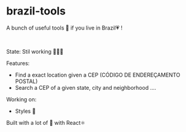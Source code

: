 # brazil-tools

A bunch of useful tools 🔨 if you live in Brazil💗 !

<br>

State: Stil working 💪🧑‍💻

Features:
- Find a exact location given a CEP (CÓDIGO DE ENDEREÇAMENTO POSTAL)
- Search a CEP of a given state, city and neighborhood
....

Working on: 
- Styles 💅


Built with a lot of 💓 with React⚛️ 
